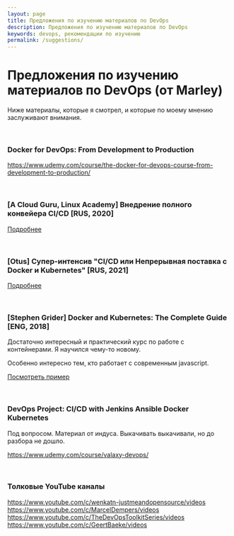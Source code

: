 ```yaml
---
layout: page
title: Предложения по изучению материалов по DevOps
description: Предложения по изучению материалов по DevOps
keywords: devops, рекомендации по изучению
permalink: /suggestions/
---
```


# Предложения по изучению материалов по DevOps (от Marley)

Ниже материалы, которые я смотрел, и которые по моему мнению заслуживают внимания.

<br/>

### Docker for DevOps: From Development to Production

https://www.udemy.com/course/the-docker-for-devops-course-from-development-to-production/

<br/>

### [A Cloud Guru, Linux Academy] Внедрение полного конвейера CI/CD [RUS, 2020]

[Подробнее](/videos/devops/implementing-a-full-ci-cd-pipeline/)

<br/>

### [Otus] Супер-интенсив "CI/CD или Непрерывная поставка с Docker и Kubernetes" [RUS, 2021]

[Подробнее](/schools/devops/otus/super-intensive/)

<br/>

### [Stephen Grider] Docker and Kubernetes: The Complete Guide [ENG, 2018]

Достаточно интересный и практический курс по работе с контейнерами. Я научился чему-то новому.

Особенно интересно тем, кто работает с современным javascript.

<a href="https://github.com/webmakaka/Docker-and-Kubernetes-The-Complete-Guide">Посмотреть пример</a>

<br/>

### DevOps Project: CI/CD with Jenkins Ansible Docker Kubernetes

Под вопросом. Материал от индуса. Выкачивать выкачивали, но до разбора не дошло.

https://www.udemy.com/course/valaxy-devops/

<br/>

### Толковые YouTube каналы

https://www.youtube.com/c/wenkatn-justmeandopensource/videos
https://www.youtube.com/c/MarcelDempers/videos
https://www.youtube.com/c/TheDevOpsToolkitSeries/videos
https://www.youtube.com/c/GeertBaeke/videos
